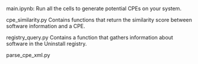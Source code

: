 main.ipynb:
Run all the cells to generate potential CPEs on your system.

cpe_similarity.py
Contains functions that return the similarity score between software information and a CPE.

registry_query.py
Contains a function that gathers information about software in the Uninstall registry.

parse_cpe_xml.py